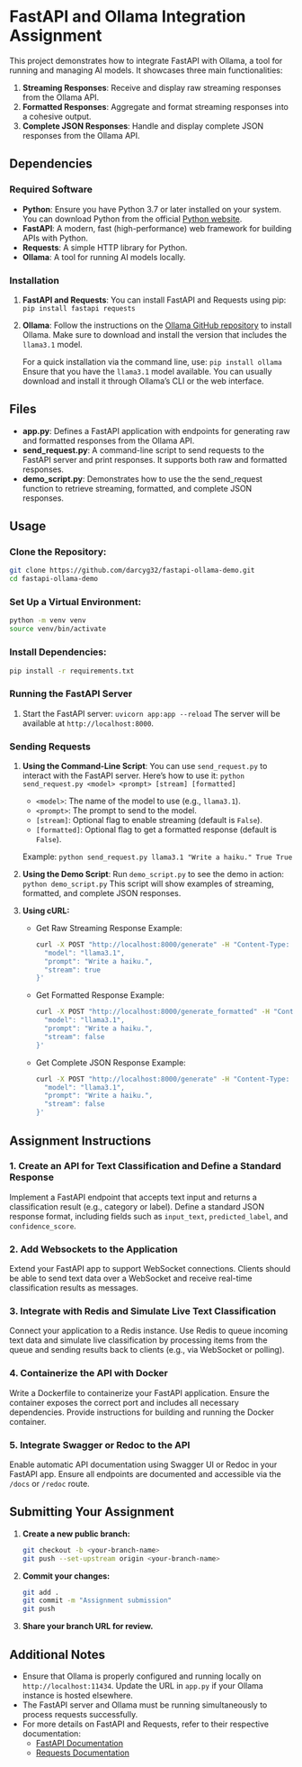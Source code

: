 # FastAPI and Ollama Integration Assignment

This project demonstrates how to integrate FastAPI with Ollama, a tool for running and managing AI models. It showcases three main functionalities:
1. **Streaming Responses**: Receive and display raw streaming responses from the Ollama API.
2. **Formatted Responses**: Aggregate and format streaming responses into a cohesive output.
3. **Complete JSON Responses**: Handle and display complete JSON responses from the Ollama API.

## Dependencies
### Required Software
- **Python**: Ensure you have Python 3.7 or later installed on your system. You can download Python from the official [Python website](https://www.python.org/downloads/).
- **FastAPI**: A modern, fast (high-performance) web framework for building APIs with Python.
- **Requests**: A simple HTTP library for Python.
- **Ollama**: A tool for running AI models locally.

### Installation
1. **FastAPI and Requests**:
    You can install FastAPI and Requests using pip:
    `pip install fastapi requests`
    
2. **Ollama**:
    Follow the instructions on the [Ollama GitHub repository](https://github.com/ollama/ollama) to install Ollama. Make sure to download and install the version that includes the `llama3.1` model.
    
    For a quick installation via the command line, use:
    `pip install ollama`
    Ensure that you have the `llama3.1` model available. You can usually download and install it through Ollama’s CLI or the web interface.
    
## Files
- **app.py**: Defines a FastAPI application with endpoints for generating raw and formatted responses from the Ollama API.
- **send_request.py**: A command-line script to send requests to the FastAPI server and print responses. It supports both raw and formatted responses.
- **demo_script.py**: Demonstrates how to use the the send_request function to retrieve streaming, formatted, and complete JSON responses.

## Usage
### Clone the Repository:
```sh
git clone https://github.com/darcyg32/fastapi-ollama-demo.git
cd fastapi-ollama-demo
```
### Set Up a Virtual Environment:
```sh
python -m venv venv
source venv/bin/activate
```
### Install Dependencies:
```sh
pip install -r requirements.txt
```
### Running the FastAPI Server
1. Start the FastAPI server:
    `uvicorn app:app --reload`
    The server will be available at `http://localhost:8000`.
### Sending Requests
1. **Using the Command-Line Script**:
    You can use `send_request.py` to interact with the FastAPI server. Here’s how to use it:
    `python send_request.py <model> <prompt> [stream] [formatted]`
    - `<model>`: The name of the model to use (e.g., `llama3.1`).
    - `<prompt>`: The prompt to send to the model.
    - `[stream]`: Optional flag to enable streaming (default is `False`).
    - `[formatted]`: Optional flag to get a formatted response (default is `False`).
    
    Example:
    `python send_request.py llama3.1 "Write a haiku." True True`
    
2. **Using the Demo Script**:
    Run `demo_script.py` to see the demo in action:
    `python demo_script.py`
    This script will show examples of streaming, formatted, and complete JSON responses.

3. **Using cURL:**
   - Get Raw Streaming Response Example:
        ```sh
        curl -X POST "http://localhost:8000/generate" -H "Content-Type: application/json" -d '{
          "model": "llama3.1",
          "prompt": "Write a haiku.",
          "stream": true
        }'
        ```
   - Get Formatted Response Example:
        ```sh
        curl -X POST "http://localhost:8000/generate_formatted" -H "Content-Type: application/json" -d '{
          "model": "llama3.1",
          "prompt": "Write a haiku.",
          "stream": false
        }'
        ```
   - Get Complete JSON Response Example:
        ```sh
        curl -X POST "http://localhost:8000/generate" -H "Content-Type: application/json" -d '{
          "model": "llama3.1",
          "prompt": "Write a haiku.",
          "stream": false
        }'
        ```
## Assignment Instructions

### 1. Create an API for Text Classification and Define a Standard Response
Implement a FastAPI endpoint that accepts text input and returns a classification result (e.g., category or label). Define a standard JSON response format, including fields such as `input_text`, `predicted_label`, and `confidence_score`.

### 2. Add Websockets to the Application
Extend your FastAPI app to support WebSocket connections. Clients should be able to send text data over a WebSocket and receive real-time classification results as messages.

### 3. Integrate with Redis and Simulate Live Text Classification
Connect your application to a Redis instance. Use Redis to queue incoming text data and simulate live classification by processing items from the queue and sending results back to clients (e.g., via WebSocket or polling).

### 4. Containerize the API with Docker
Write a Dockerfile to containerize your FastAPI application. Ensure the container exposes the correct port and includes all necessary dependencies. Provide instructions for building and running the Docker container.

### 5. Integrate Swagger or Redoc to the API
Enable automatic API documentation using Swagger UI or Redoc in your FastAPI app. Ensure all endpoints are documented and accessible via the `/docs` or `/redoc` route.

## Submitting Your Assignment

1. **Create a new public branch:**
   ```bash
   git checkout -b <your-branch-name>
   git push --set-upstream origin <your-branch-name>
   ```
2. **Commit your changes:**
   ```bash
   git add .
   git commit -m "Assignment submission"
   git push
   ```
3. **Share your branch URL for review.**
    
## Additional Notes

- Ensure that Ollama is properly configured and running locally on `http://localhost:11434`. Update the URL in `app.py` if your Ollama instance is hosted elsewhere.
- The FastAPI server and Ollama must be running simultaneously to process requests successfully.
- For more details on FastAPI and Requests, refer to their respective documentation:
    - [FastAPI Documentation](https://fastapi.tiangolo.com/)
    - [Requests Documentation](https://requests.readthedocs.io/en/latest/)

